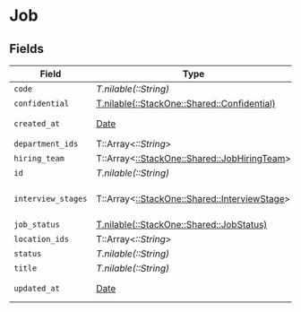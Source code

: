 # Job


## Fields

| Field                                                                                 | Type                                                                                  | Required                                                                              | Description                                                                           | Example                                                                               |
| ------------------------------------------------------------------------------------- | ------------------------------------------------------------------------------------- | ------------------------------------------------------------------------------------- | ------------------------------------------------------------------------------------- | ------------------------------------------------------------------------------------- |
| `code`                                                                                | *T.nilable(::String)*                                                                 | :heavy_minus_sign:                                                                    | N/A                                                                                   |                                                                                       |
| `confidential`                                                                        | [T.nilable(::StackOne::Shared::Confidential)](../../models/shared/confidential.md)    | :heavy_minus_sign:                                                                    | N/A                                                                                   |                                                                                       |
| `created_at`                                                                          | [Date](https://ruby-doc.org/stdlib-2.6.1/libdoc/date/rdoc/Date.html)                  | :heavy_minus_sign:                                                                    | Date of creation                                                                      | 2021-01-01T01:01:01.000Z                                                              |
| `department_ids`                                                                      | T::Array<*::String*>                                                                  | :heavy_minus_sign:                                                                    | N/A                                                                                   |                                                                                       |
| `hiring_team`                                                                         | T::Array<[::StackOne::Shared::JobHiringTeam](../../models/shared/jobhiringteam.md)>   | :heavy_minus_sign:                                                                    | N/A                                                                                   |                                                                                       |
| `id`                                                                                  | *T.nilable(::String)*                                                                 | :heavy_minus_sign:                                                                    | N/A                                                                                   |                                                                                       |
| `interview_stages`                                                                    | T::Array<[::StackOne::Shared::InterviewStage](../../models/shared/interviewstage.md)> | :heavy_minus_sign:                                                                    | Interview stages for the job.                                                         |                                                                                       |
| `job_status`                                                                          | [T.nilable(::StackOne::Shared::JobStatus)](../../models/shared/jobstatus.md)          | :heavy_minus_sign:                                                                    | N/A                                                                                   |                                                                                       |
| `location_ids`                                                                        | T::Array<*::String*>                                                                  | :heavy_minus_sign:                                                                    | N/A                                                                                   |                                                                                       |
| `status`                                                                              | *T.nilable(::String)*                                                                 | :heavy_minus_sign:                                                                    | N/A                                                                                   |                                                                                       |
| `title`                                                                               | *T.nilable(::String)*                                                                 | :heavy_minus_sign:                                                                    | N/A                                                                                   |                                                                                       |
| `updated_at`                                                                          | [Date](https://ruby-doc.org/stdlib-2.6.1/libdoc/date/rdoc/Date.html)                  | :heavy_minus_sign:                                                                    | Date of last update                                                                   | 2021-01-01T01:01:01.000Z                                                              |